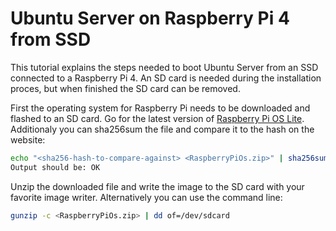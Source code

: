 # Ubuntu Server on Raspberry Pi 4 from SSD

This tutorial explains the steps needed to boot Ubuntu Server from an SSD connected to a Raspberry Pi 4. An SD card is needed during the installation proces, but when finished the SD card can be removed.

First the operating system for Raspberry Pi needs to be downloaded and flashed to an SD card. Go for the latest version of [Raspberry Pi OS Lite](https://www.raspberrypi.org/software/operating-systems/). Additionaly you can sha256sum the file and compare it to the hash on the website:

```bash
echo "<sha256-hash-to-compare-against> <RaspberryPiOs.zip>" | sha256sum -c
Output should be: OK
```

Unzip the downloaded file and write the image to the SD card with your favorite image writer. Alternatively you can use the command line:

```bash
gunzip -c <RaspberryPiOs.zip> | dd of=/dev/sdcard
```

